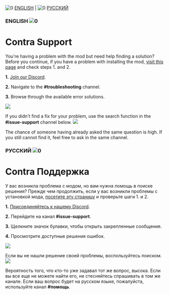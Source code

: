 ![0](https://cdn.discordapp.com/attachments/410500983198580740/948933165177765938/flag-gb.jpg) [ENGLISH](#ENGLISH-) | ![0](https://cdn.discordapp.com/attachments/410500983198580740/948934837664878592/flag-ru.jpg) [РУССКИЙ](#РУССКИЙ-)
### ENGLISH ![0](https://cdn.discordapp.com/attachments/410500983198580740/948933165177765938/flag-gb.jpg)
# Contra Support

You're having a problem with the mod but need help finding a solution? Before you continue, if you have a problem with installing the mod, [visit this page](https://github.com/ContraMod/Launcher/blob/master/Online%20Instructions.md#ENGLISH-) and check steps 1. and 2.

**1.** [Join our Discord](https://www.moddb.com/mods/contra/downloads/contra-009-final-all-patches).

**2.** Navigate to the **#troubleshooting** channel.

**3.** Browse through the available error solutions.

![](https://cdn.discordapp.com/attachments/410500983198580740/1115211749390565436/image.png)

If you didn't find a fix for your problem, use the search function in the **#issue-support** channel below. ![](https://cdn.discordapp.com/attachments/410500983198580740/976042866709250078/unknown.png)

The chance of someone having already asked the same question is high. If you still cannot find it, feel free to ask in the same channel.

### РУССКИЙ ![0](https://cdn.discordapp.com/attachments/410500983198580740/948934837664878592/flag-ru.jpg)
# Contra Поддержка

У вас возникла проблема с модом, но вам нужна помощь в поиске решения? Прежде чем продолжить, если у вас возникли проблемы с установкой мода, [посетите эту страницу](https://github.com/ContraMod/Launcher/blob/master/Online%20Instructions.md#ENGLISH-) и проверьте шаги 1. и 2.

**1.** [Присоединяйтесь к нашему Discord](https://www.moddb.com/mods/contra/downloads/contra-009-final-all-patches).

**2.** Перейдите на канал **#issue-support**.

**3.** Щелкните значок булавки, чтобы открыть закрепленные сообщения.

**4.** Просмотрите доступные решения ошибок.

![](https://cdn.discordapp.com/attachments/410500983198580740/975850322155171840/support.jpg)

Если вы не нашли решение своей проблемы, воспользуйтесь поиском.  ![](https://cdn.discordapp.com/attachments/410500983198580740/976042866709250078/unknown.png)

Вероятность того, что кто-то уже задавал тот же вопрос, высока. Если вы все еще не можете найти его, не стесняйтесь спрашивать в том же канале. Если ваш вопрос будет на русском языке, пожалуйста, используйте канал **#помощь**.
